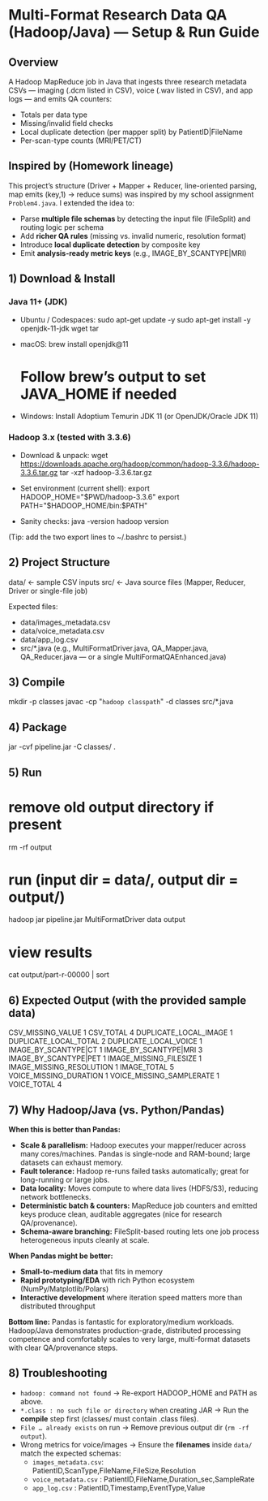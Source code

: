 # Multi-Format Research Data QA (Hadoop/Java) — Setup & Run Guide

## Overview
A Hadoop MapReduce job in Java that ingests three research metadata CSVs — imaging (.dcm listed in CSV), voice (.wav listed in CSV), and app logs — and emits QA counters:
- Totals per data type
- Missing/invalid field checks
- Local duplicate detection (per mapper split) by PatientID|FileName
- Per-scan-type counts (MRI/PET/CT)

## Inspired by (Homework lineage)
This project’s structure (Driver + Mapper + Reducer, line-oriented parsing, map emits (key,1) → reduce sums) was inspired by my school assignment `Problem4.java`. I extended the idea to:
- Parse **multiple file schemas** by detecting the input file (FileSplit) and routing logic per schema
- Add **richer QA rules** (missing vs. invalid numeric, resolution format)
- Introduce **local duplicate detection** by composite key
- Emit **analysis-ready metric keys** (e.g., IMAGE_BY_SCANTYPE|MRI)

## 1) Download & Install

### Java 11+ (JDK)
- Ubuntu / Codespaces:
    sudo apt-get update -y
    sudo apt-get install -y openjdk-11-jdk wget tar

- macOS:
    brew install openjdk@11
    # Follow brew’s output to set JAVA_HOME if needed

- Windows:
    Install Adoptium Temurin JDK 11 (or OpenJDK/Oracle JDK 11)

### Hadoop 3.x (tested with 3.3.6)
- Download & unpack:
    wget https://downloads.apache.org/hadoop/common/hadoop-3.3.6/hadoop-3.3.6.tar.gz
    tar -xzf hadoop-3.3.6.tar.gz

- Set environment (current shell):
    export HADOOP_HOME="$PWD/hadoop-3.3.6"
    export PATH="$HADOOP_HOME/bin:$PATH"

- Sanity checks:
    java -version
    hadoop version

(Tip: add the two export lines to ~/.bashrc to persist.)

## 2) Project Structure
data/   ← sample CSV inputs
src/    ← Java source files (Mapper, Reducer, Driver or single-file job)

Expected files:
- data/images_metadata.csv
- data/voice_metadata.csv
- data/app_log.csv
- src/*.java  (e.g., MultiFormatDriver.java, QA_Mapper.java, QA_Reducer.java — or a single MultiFormatQAEnhanced.java)

## 3) Compile
mkdir -p classes
javac -cp "`hadoop classpath`" -d classes src/*.java

## 4) Package
jar -cvf pipeline.jar -C classes/ .

## 5) Run
# remove old output directory if present
rm -rf output

# run (input dir = data/, output dir = output/)
hadoop jar pipeline.jar MultiFormatDriver data output

# view results
cat output/part-r-00000 | sort

## 6) Expected Output (with the provided sample data)
CSV_MISSING_VALUE       1
CSV_TOTAL               4
DUPLICATE_LOCAL_IMAGE   1
DUPLICATE_LOCAL_TOTAL   2
DUPLICATE_LOCAL_VOICE   1
IMAGE_BY_SCANTYPE|CT    1
IMAGE_BY_SCANTYPE|MRI   3
IMAGE_BY_SCANTYPE|PET   1
IMAGE_MISSING_FILESIZE  1
IMAGE_MISSING_RESOLUTION        1
IMAGE_TOTAL             5
VOICE_MISSING_DURATION  1
VOICE_MISSING_SAMPLERATE        1
VOICE_TOTAL             4

## 7) Why Hadoop/Java (vs. Python/Pandas)
**When this is better than Pandas:**
- **Scale & parallelism:** Hadoop executes your mapper/reducer across many cores/machines. Pandas is single-node and RAM-bound; large datasets can exhaust memory.
- **Fault tolerance:** Hadoop re-runs failed tasks automatically; great for long-running or large jobs.
- **Data locality:** Moves compute to where data lives (HDFS/S3), reducing network bottlenecks.
- **Deterministic batch & counters:** MapReduce job counters and emitted keys produce clean, auditable aggregates (nice for research QA/provenance).
- **Schema-aware branching:** FileSplit-based routing lets one job process heterogeneous inputs cleanly at scale.

**When Pandas might be better:**
- **Small-to-medium data** that fits in memory
- **Rapid prototyping/EDA** with rich Python ecosystem (NumPy/Matplotlib/Polars)
- **Interactive development** where iteration speed matters more than distributed throughput

**Bottom line:** Pandas is fantastic for exploratory/medium workloads. Hadoop/Java demonstrates production-grade, distributed processing competence and comfortably scales to very large, multi-format datasets with clear QA/provenance steps.

## 8) Troubleshooting
- `hadoop: command not found` → Re-export HADOOP_HOME and PATH as above.
- `*.class : no such file or directory` when creating JAR → Run the **compile** step first (classes/ must contain .class files).
- `File … already exists` on run → Remove previous output dir (`rm -rf output`).
- Wrong metrics for voice/images → Ensure the **filenames** inside `data/` match the expected schemas:
  - `images_metadata.csv`: PatientID,ScanType,FileName,FileSize,Resolution
  - `voice_metadata.csv` : PatientID,FileName,Duration_sec,SampleRate
  - `app_log.csv`        : PatientID,Timestamp,EventType,Value

